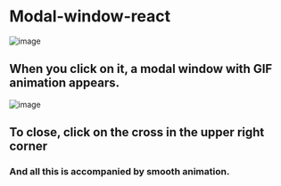 # Modal-window-react
![image](https://user-images.githubusercontent.com/91558943/222951727-67c0a045-cf28-4c20-8cf1-d2ebf42e6a28.png)

## When you click on it, a modal window with GIF animation appears.
![image](https://user-images.githubusercontent.com/91558943/222951638-f917ba84-856a-42a8-8f55-37c8c3515656.png)

## To close, click on the cross in the upper right corner
### And all this is accompanied by smooth animation. 
